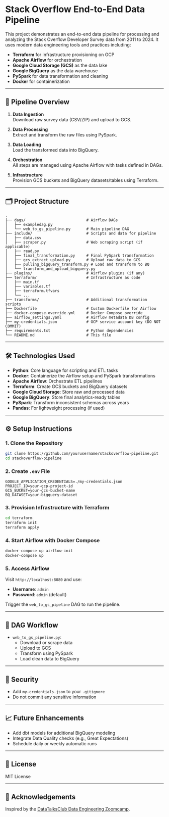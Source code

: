 
# Stack Overflow End-to-End Data Pipeline

This project demonstrates an end-to-end data pipeline for processing and analyzing the Stack Overflow Developer Survey data from 2011 to 2024. It uses modern data engineering tools and practices including:

- **Terraform** for infrastructure provisioning on GCP
- **Apache Airflow** for orchestration
- **Google Cloud Storage (GCS)** as the data lake
- **Google BigQuery** as the data warehouse
- **PySpark** for data transformation and cleaning
- **Docker** for containerization

---

## 🚀 Pipeline Overview

1. **Data Ingestion**  
   Download raw survey data (CSV/ZIP) and upload to GCS.

2. **Data Processing**  
   Extract and transform the raw files using PySpark.

3. **Data Loading**  
   Load the transformed data into BigQuery.

4. **Orchestration**  
   All steps are managed using Apache Airflow with tasks defined in DAGs.

5. **Infrastructure**  
   Provision GCS buckets and BigQuery datasets/tables using Terraform.

---

## 🗂 Project Structure

```
.
├── dags/                           # Airflow DAGs
│   ├── exampledag.py
│   └── web_to_gs_pipeline.py       # Main pipeline DAG
├── include/                        # Scripts and data for pipeline
│   ├── data.csv
│   ├── scraper.py                  # Web scraping script (if applicable)
│   ├── read.py
│   ├── final_transformation.py     # Final PySpark transformation
│   ├── gcs_extract_upload.py       # Upload raw data to GCS
│   ├── pulling_bigquery_transform.py # Load and transform to BQ
│   └── transform_and_upload_bigquery.py
├── plugins/                        # Airflow plugins (if any)
├── terraform/                      # Infrastructure as code
│   ├── main.tf
│   ├── variables.tf
│   ├── terraform.tfvars
│   └── ...
├── transforms/                     # Additional transformation scripts
├── Dockerfile                      # Custom Dockerfile for Airflow
├── docker-compose.override.yml     # Docker Compose override
├── airflow_settings.yaml           # Airflow metadata DB config
├── my-credentials.json             # GCP service account key (DO NOT COMMIT)
├── requirements.txt                # Python dependencies
└── README.md                       # This file
```

---

## 🛠️ Technologies Used

- **Python**: Core language for scripting and ETL tasks
- **Docker**: Containerize the Airflow setup and PySpark transformations
- **Apache Airflow**: Orchestrate ETL pipelines
- **Terraform**: Create GCS buckets and BigQuery datasets
- **Google Cloud Storage**: Store raw and processed data
- **Google BigQuery**: Store final analytics-ready tables
- **PySpark**: Transform inconsistent schemas across years
- **Pandas**: For lightweight processing (if used)

---

## ⚙️ Setup Instructions

### 1. Clone the Repository

```bash
git clone https://github.com/yourusername/stackoverflow-pipeline.git
cd stackoverflow-pipeline
```

### 2. Create `.env` File

```env
GOOGLE_APPLICATION_CREDENTIALS=./my-credentials.json
PROJECT_ID=your-gcp-project-id
GCS_BUCKET=your-gcs-bucket-name
BQ_DATASET=your-bigquery-dataset
```

### 3. Provision Infrastructure with Terraform

```bash
cd terraform
terraform init
terraform apply
```

### 4. Start Airflow with Docker Compose

```bash
docker-compose up airflow-init
docker-compose up
```

### 5. Access Airflow

Visit `http://localhost:8080` and use:

- **Username**: `admin`
- **Password**: `admin` (default)

Trigger the `web_to_gs_pipeline` DAG to run the pipeline.

---

## 🔄 DAG Workflow

- `web_to_gs_pipeline.py`:
  - Download or scrape data
  - Upload to GCS
  - Transform using PySpark
  - Load clean data to BigQuery

---

## 🔐 Security

- Add `my-credentials.json` to your `.gitignore`
- Do not commit any sensitive information

---

## 📈 Future Enhancements

- Add dbt models for additional BigQuery modeling
- Integrate Data Quality checks (e.g., Great Expectations)
- Schedule daily or weekly automatic runs

---

## 📄 License

MIT License

---

## 🙌 Acknowledgements

Inspired by the [DataTalksClub Data Engineering Zoomcamp](https://github.com/DataTalksClub/data-engineering-zoomcamp).